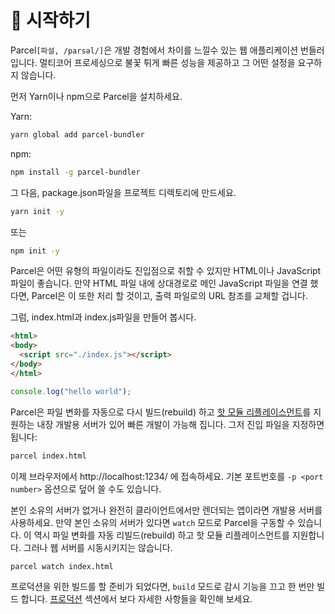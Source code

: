 # 🚀 시작하기

Parcel`[파설, /parsəl/]`은 개발 경험에서 차이를 느낄수 있는 웹 애플리케이션 번들러 입니다. 멀티코어 프로세싱으로 불꽃 튀게 빠른 성능을 제공하고 그 어떤 설정을 요구하지 않습니다.

먼저 Yarn이나 npm으로 Parcel을 설치하세요.

Yarn:
```bash
yarn global add parcel-bundler
```

npm:
```bash
npm install -g parcel-bundler
```

그 다음, package.json파일을 프로젝트 디렉토리에 만드세요.

```bash
yarn init -y
```
또는
```bash
npm init -y
```

Parcel은 어떤 유형의 파일이라도 진입점으로 취할 수 있지만 HTML이나 JavaScript 파일이 좋습니다. 만약 HTML 파일 내에 상대경로로 메인 JavaScript 파일을 연결 했다면, Parcel은 이 또한 처리 할 것이고, 출력 파일로의 URL 참조를 교체할 겁니다.

그럼, index.html과 index.js파일을 만들어 봅시다.

```html
<html>
<body>
  <script src="./index.js"></script>
</body>
</html>
```

```javascript
console.log("hello world");
```

Parcel은 파일 변화를 자동으로 다시 빌드(rebuild) 하고 [핫 모듈 리플레이스먼트](hmr.html)를 지원하는 내장 개발용 서버가 있어 빠른 개발이 가능해 집니다. 그저 진입 파일을 지정하면 됩니다:

```bash
parcel index.html
```

이제 브라우저에서 http://localhost:1234/ 에 접속하세요. 기본 포트번호를 `-p <port number>` 옵션으로 덮어 쓸 수도 있습니다.

본인 소유의 서버가 없거나 완전히 클라이언트에서만 렌더되는 앱이라면 개발용 서버를 사용하세요. 만약 본인 소유의 서버가 있다면 `watch` 모드로 Parcel을 구동할 수 있습니다. 이 역시 파일 변화를 자동 리빌드(rebuild) 하고 핫 모듈 리플레이스먼트를 지원합니다. 그러나 웹 서버를 시동시키지는 않습니다.

```bash
parcel watch index.html
```

프로덕션을 위한 빌드를 할 준비가 되었다면, `build` 모드로 감시 기능을 끄고 한 번만 빌드 합니다. [프로덕션](production.html) 섹션에서 보다 자세한 사항들을 확인해 보세요.
